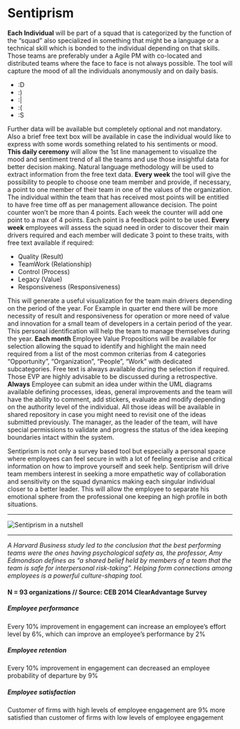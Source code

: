 # Sentiprism

**Each Individual** will be part of a squad that is categorized by the function of the “squad” also specialized in something that might be a language or a technical skill which is bonded to the individual depending on that skills. Those teams are preferably under a Agile PM with co-located and distributed teams where the face to face is not always possible.
The tool will capture the mood of all the individuals anonymously and on daily basis.

- :D  
- :)  
- :|  
- :(  
- :S

Further data will be available but completely optional and not mandatory.
Also a brief free text box will be available in case the individual would like to express with some words something related to his sentiments or mood.
**This daily ceremony** will allow the 1st line management to visualize the mood and sentiment trend of all the teams and use those insightful data for better decision making. Natural language methodology will be used to extract information from the free text data.
**Every week** the tool will give the possibility to people to choose one team member and provide, if necessary, a point to one member of their team in one of the values of the organization. The individual within the team that has received most points will be entitled to have free time off as per management allowance decision. The point counter won’t be more than 4 points. Each week the counter will add one point to a max of 4 points. Each point is a feedback point to be used.
**Every week** employees will assess the squad need in order to discover their main drivers required and each member will dedicate 3 point to these traits, with free text available if required:

- Quality (Result)
- TeamWork (Relationship)
- Control (Process)
- Legacy (Value)
- Responsiveness (Responsiveness)

This will generate a useful visualization for the team main drivers depending on the period of the year. For Example in quarter end there will be more necessity of result and responsiveness for operation or more need of value and innovation for a small team of developers in a certain period of the year.
This personal identification will help the team to manage themselves during the year.
**Each month** Employee Value Propositions will be available for selection allowing the squad to identify and highlight the main need required from a list of the most common criterias from 4 categories “Opportunity”, “Organization”, “People”, “Work” with dedicated subcategories. Free text is always available during the selection if required. Those EVP are highly advisable to be discussed during a retrospective.
**Always** Employee can submit an idea under within the UML diagrams available defining processes, ideas, general improvements and the team will have the ability to comment, add stickers, evaluate and modify depending on the authority level  of the  individual. All those ideas will be available in shared repository in case you might need to revisit one of the ideas submitted previously. The manager, as the leader of the team, will have special permissions to validate and progress the status of the idea keeping boundaries intact within the system.

Sentiprism is not only a survey based tool but especially a personal space where employees can feel secure in with a lot of feeling exercise and critical information on how to improve yourself and seek help. Sentiprism will drive team members interest in seeking a more empathetic way of collaboration and sensitivity on the squad dynamics making each singular individual closer to a better leader. This will allow the employee to separate his emotional sphere from the professional one keeping an high profile in both situations.

******

![Sentiprism in a nutshell](https://i.imgur.com/muYwQJx.png)

******

*A Harvard Business study led to the conclusion that the best performing teams were the ones having psychological safety as, the professor, Amy Edmondson defines as “a shared belief held by members of a team that the team is safe for interpersonal risk-taking”. Helping form connections among employees is a powerful culture-shaping tool.*


#### N = 93 organizations //  Source: CEB 2014 ClearAdvantage Survey
##### Employee performance
Every 10% improvement in engagement can increase an employee’s effort level  by 6%, which can improve an employee’s performance by 2%
##### Employee retention
Every 10% improvement in engagement can decreased an employee probability of departure by 9%
##### Employee satisfaction
Customer of firms with high levels of employee engagement are 9% more satisfied than customer of firms with low levels of employee engagement

